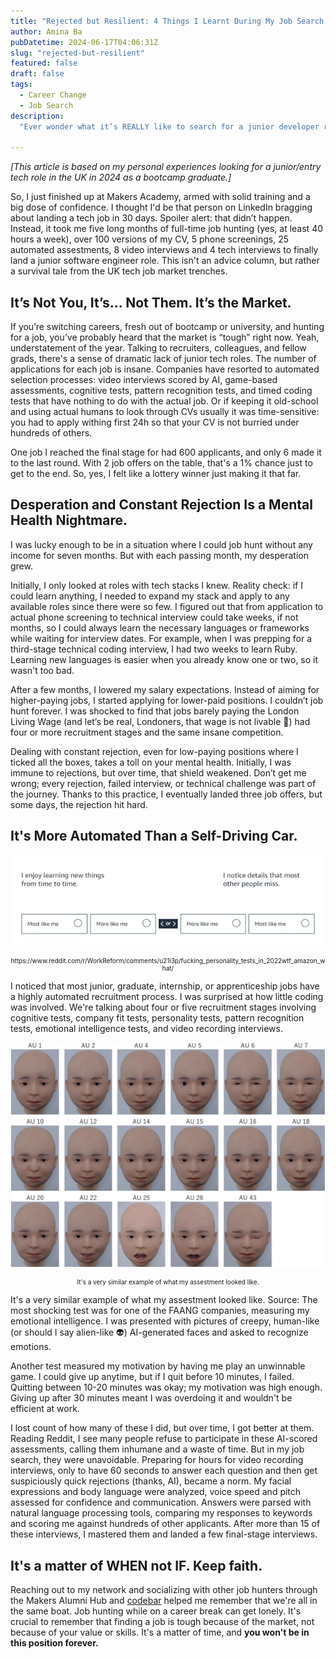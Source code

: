 ```yaml
---
title: "Rejected but Resilient: 4 Things I Learnt During My Job Search as a Bootcamp Graduate in 2024."
author: Amina Ba
pubDatetime: 2024-06-17T04:06:31Z
slug: "rejected-but-resilient"
featured: false
draft: false
tags:
  - Career Change
  - Job Search
description: 
  "Ever wonder what it’s REALLY like to search for a junior developer role in today's market? Spoiler alert: it's not all sunshine and LinkedIn success stories."

---
```


*[This article is based on my personal experiences looking for a junior/entry tech role in the UK in 2024 as a bootcamp graduate.]*

So, I just finished up at Makers Academy, armed with solid training and a big dose of confidence. I thought I'd be that person on LinkedIn bragging about landing a tech job in 30 days. Spoiler alert: that didn’t happen. Instead, it took me five long months of full-time job hunting (yes, at least 40 hours a week), over 100 versions of my CV, 5 phone screenings, 25 automated assestments, 8 video interviews and 4 tech interviews to finally land a junior software engineer role. This isn't an advice column, but rather a survival tale from the UK tech job market trenches.

## It’s Not You, It’s... Not Them. It’s the Market.

If you’re switching careers, fresh out of bootcamp or university, and hunting for a job, you’ve probably heard that the market is “tough” right now. Yeah, understatement of the year. Talking to recruiters, colleagues, and fellow grads, there's a sense of dramatic lack of junior tech roles. The number of applications for each job is insane. Companies have resorted to automated selection processes: video interviews scored by AI, game-based assessments, cognitive tests, pattern recognition tests, and timed coding tests that have nothing to do with the actual job. Or if keeping it old-school and using actual humans to look through CVs usually it was time-sensitive: you had to apply withing first 24h so that your CV is not burried under hundreds of others.

One job I reached the final stage for had 600 applicants, and only 6 made it to the last round. With 2 job offers on the table, that's a 1% chance just to get to the end. So, yes, I felt like a lottery winner just making it that far.

## Desperation and Constant Rejection Is a Mental Health Nightmare.

I was lucky enough to be in a situation where I could job hunt without any income for seven months. But with each passing month, my desperation grew.

Initially, I only looked at roles with tech stacks I knew. Reality check: if I could learn anything, I needed to expand my stack and apply to any available roles since there were so few. I figured out that from application to actual phone screening to technical interview could take weeks, if not months, so I could always learn the necessary languages or frameworks while waiting for interview dates. For example, when I was prepping for a third-stage technical coding interview, I had two weeks to learn Ruby. Learning new languages is easier when you already know one or two, so it wasn't too bad.

After a few months, I lowered my salary expectations. Instead of aiming for higher-paying jobs, I started applying for lower-paid positions. I couldn’t job hunt forever. I was shocked to find that jobs barely paying the London Living Wage (and let’s be real, Londoners, that wage is not livable 🤣) had four or more recruitment stages and the same insane competition.

Dealing with constant rejection, even for low-paying positions where I ticked all the boxes, takes a toll on your mental health. Initially, I was immune to rejections, but over time, that shield weakened. Don’t get me wrong; every rejection, failed interview, or technical challenge was part of the journey. Thanks to this practice, I eventually landed three job offers, but some days, the rejection hit hard. 

## It's More Automated Than a Self-Driving Car.

![looking for a job as junior software engineer amazon assestment](/src/assets/images/rejected-but-resilient-1.png)
<p style="font-size:10px; text-align:center;">https://www.reddit.com/r/WorkReform/comments/u21i3p/fucking_personality_tests_in_2022wtf_amazon_what/</p>

I noticed that most junior, graduate, internship, or apprenticeship jobs have a highly automated recruitment process. I was surprised at how little coding was involved. We're talking about four or five recruitment stages involving cognitive tests, company fit tests, personality tests, pattern recognition tests, emotional intelligence tests, and video recording interviews.

![assestment for junior software dev job online](/src/assets/images/rejected-but-resilient-2.png)
<p style="font-size:10px; text-align:center;">It's a very similar example of what my assestment looked like. </p>

It's a very similar example of what my assestment looked like. Source: 
The most shocking test was for one of the FAANG companies, measuring my emotional intelligence. I was presented with pictures of creepy, human-like (or should I say alien-like 👽) AI-generated faces and asked to recognize emotions.

Another test measured my motivation by having me play an unwinnable game. I could give up anytime, but if I quit before 10 minutes, I failed. Quitting between 10-20 minutes was okay; my motivation was high enough. Giving up after 30 minutes meant I was overdoing it and wouldn't be efficient at work.

I lost count of how many of these I did, but over time, I got better at them. Reading Reddit, I see many people refuse to participate in these AI-scored assessments, calling them inhumane and a waste of time. But in my job search, they were unavoidable. Preparing for hours for video recording interviews, only to have 60 seconds to answer each question and then get suspiciously quick rejections (thanks, AI), became a norm. My facial expressions and body language were analyzed, voice speed and pitch assessed for confidence and communication. Answers were parsed with natural language processing tools, comparing my responses to keywords and scoring me against hundreds of other applicants. After more than 15 of these interviews, I mastered them and landed a few final-stage interviews.

## It's a matter of WHEN not IF. Keep faith.

Reaching out to my network and socializing with other job hunters through the Makers Alumni Hub and [codebar](https://codebar.io/) helped me remember that we're all in the same boat. Job hunting while on a career break can get lonely. It's crucial to remember that finding a job is tough because of the market, not because of your value or skills. It's a matter of time, and **you won't be in this position forever.**
